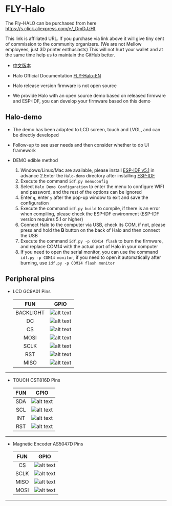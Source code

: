 # FLY-Halo

The Fly-HALO can be purchased from here https://s.click.aliexpress.com/e/_DmDJzHf

This link is affiliated URL. If you purchase via link above it will give tiny cent of commission to the community organizers. (We are not Mellow employees, just 3D printer enthusiasts) This will not hurt your wallet and at the same time help us to maintain the GitHub better.

* [中文版本](./README_CN.md)

* Halo Official Documentation [FLY-Halo-EN](https://mellow.klipper.cn/?lang=en#/board/fly_halo/)
* Halo release version firmware is not open source
* We provide Halo with an open source demo based on released firmware and ESP-IDF, you can develop your firmware based on this demo

## Halo-demo

* The demo has been adapted to LCD screen, touch and LVGL, and can be directly developed
* Follow-up to see user needs and then consider whether to do UI framework

* DEMO edible method

  1. Windows/Linux/Mac are available, please install [ESP-IDF v5.1](https://github.com/espressif/esp-idf/tree/release/v5.1) in advance
  2.Enter the `Halo-demo` directory after installing [ESP-IDF](https://github.com/espressif/esp-idf/tree/release/v5.1)
  3. Execute the command `idf.py menuconfig`
  4. Select `Halo Demo Configuration` to enter the menu to configure WIFI and password, and the rest of the options can be ignored
  5. Enter `q`, enter `y` after the pop-up window to exit and save the configuration
  6. Execute the command `idf.py build` to compile, if there is an error when compiling, please check the ESP-IDF environment (ESP-IDF version requires 5.1 or higher)
  7. Connect Halo to the computer via USB, check its COM, if not, please press and hold the **B** button on the back of Halo and then connect the USB
  8. Execute the command `idf.py -p COM14 flash` to burn the firmware, and replace COM14 with the actual port of Halo in your computer
  9. If you need to open the serial monitor, you can use the command `idf.py -p COM14 monitor`, if you need to open it automatically after burning, use `idf.py -p COM14 flash monitor`

## Peripheral pins

[nc]: https://img.shields.io/badge/-NC-red "NC"

* LCD GC9A01 Pins

  |     FUN       |          GPIO           |
  | :-----------: | :---------------------: |
  |   BACKLIGHT   | ![alt text](https://img.shields.io/badge/-GPIO08-green) |
  |     DC        | ![alt text](https://img.shields.io/badge/-GPIO09-green) |
  |     CS        | ![alt text](https://img.shields.io/badge/-GPIO10-green) |
  |     MOSI      | ![alt text](https://img.shields.io/badge/-GPIO11-green) |
  |     SCLK      | ![alt text](https://img.shields.io/badge/-GPIO12-green) |
  |     RST       | ![alt text](https://img.shields.io/badge/-GPIO13-green) |
  |     MISO      | ![alt text][nc] |

----

* TOUCH CST816D Pins

  |     FUN       |          GPIO           |
  | :-----------: | :---------------------: |
  |     SDA       | ![alt text](https://img.shields.io/badge/-GPIO39-blue) |
  |     SCL       | ![alt text](https://img.shields.io/badge/-GPIO40-blue) |
  |     INT       | ![alt text](https://img.shields.io/badge/-GPIO41-blue) |
  |     RST       | ![alt text](https://img.shields.io/badge/-GPIO42-blue) |

----

* Magnetic Encoder AS5047D Pins

  |     FUN       |          GPIO           |
  | :-----------: | :---------------------: |
  |     CS        | ![alt text](https://img.shields.io/badge/-GPIO15-indigo) |
  |     SCLK      | ![alt text](https://img.shields.io/badge/-GPIO16-indigo) |
  |     MISO      | ![alt text](https://img.shields.io/badge/-GPIO17-indigo) |
  |     MOSI      | ![alt text](https://img.shields.io/badge/-GPIO18-indigo) |

----


